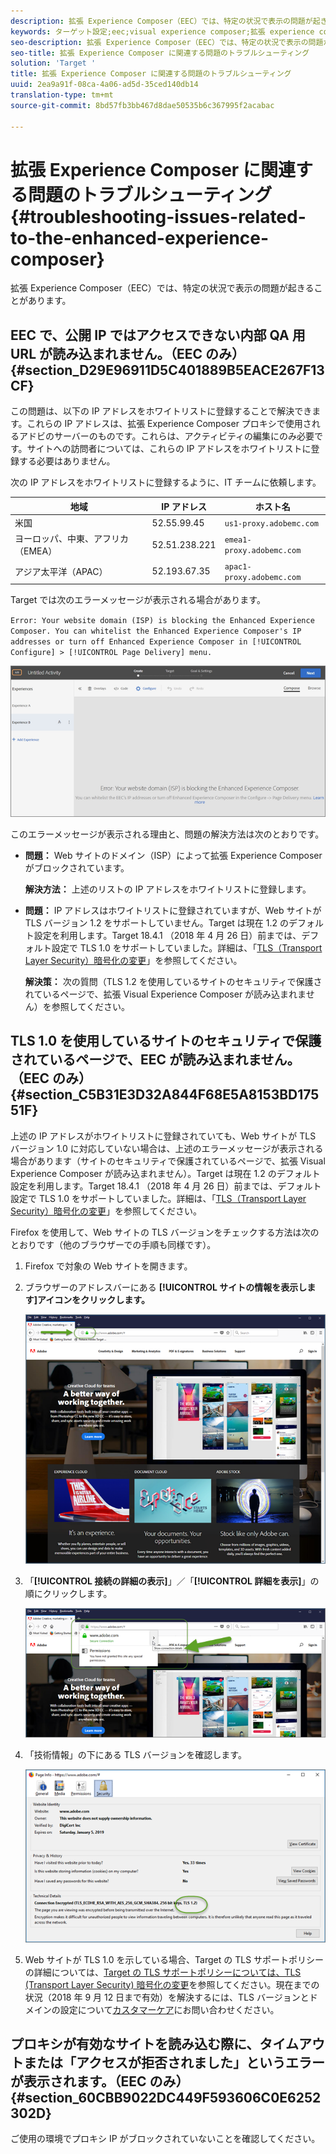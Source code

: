 ```yaml
---
description: 拡張 Experience Composer（EEC）では、特定の状況で表示の問題が起きることがあります。
keywords: ターゲット設定;eec;visual experience composer;拡張 experience composer のトラブルシューティング;トラブルシューティング
seo-description: 拡張 Experience Composer（EEC）では、特定の状況で表示の問題が起きることがあります。
seo-title: 拡張 Experience Composer に関連する問題のトラブルシューティング
solution: 'Target '
title: 拡張 Experience Composer に関連する問題のトラブルシューティング
uuid: 2ea9a91f-08ca-4a06-ad5d-35ced140db14
translation-type: tm+mt
source-git-commit: 8bd57fb3bb467d8dae50535b6c367995f2acabac

---
```



# 拡張 Experience Composer に関連する問題のトラブルシューティング{#troubleshooting-issues-related-to-the-enhanced-experience-composer}

拡張 Experience Composer（EEC）では、特定の状況で表示の問題が起きることがあります。

## EEC で、公開 IP ではアクセスできない内部 QA 用 URL が読み込まれません。（EEC のみ）{#section_D29E96911D5C401889B5EACE267F13CF}

この問題は、以下の IP アドレスをホワイトリストに登録することで解決できます。これらの IP アドレスは、拡張 Experience Composer プロキシで使用されるアドビのサーバーのものです。これらは、アクティビティの編集にのみ必要です。サイトへの訪問者については、これらの IP アドレスをホワイトリストに登録する必要はありません。

次の IP アドレスをホワイトリストに登録するように、IT チームに依頼します。

| 地域 | IP アドレス | ホスト名 |
|--- |--- |--- |
| 米国 | 52.55.99.45 | `us1-proxy.adobemc.com` |
| ヨーロッパ、中東、アフリカ（EMEA） | 52.51.238.221 | `emea1-proxy.adobemc.com` |
| アジア太平洋（APAC） | 52.193.67.35 | `apac1-proxy.adobemc.com` |

Target では次のエラーメッセージが表示される場合があります。

`Error: Your website domain (ISP) is blocking the Enhanced Experience Composer. You can whitelist the Enhanced Experience Composer's IP addresses or turn off Enhanced Experience Composer in [!UICONTROL Configure] > [!UICONTROL Page Delivery] menu.`

![](assets/EEC_error.png)

このエラーメッセージが表示される理由と、問題の解決方法は次のとおりです。

* **問題：** Web サイトのドメイン（ISP）によって拡張 Experience Composer がブロックされています。

   **解決方法：** 上述のリストの IP アドレスをホワイトリストに登録します。

* **問題：** IP アドレスはホワイトリストに登録されていますが、Web サイトが TLS バージョン 1.2 をサポートしていません。Target は現在 1.2 のデフォルト設定を利用します。Target 18.4.1 （2018 年 4 月 26 日）前までは、デフォルト設定で TLS 1.0 をサポートしていました。詳細は、「[TLS（Transport Layer Security）暗号化の変更](../../../c-implementing-target/c-considerations-before-you-implement-target/tls-transport-layer-security-encryption.md#concept_CC1001E9D3AE4BABAF90B8311B0A6451)」を参照してください。

   **解決策：** 次の質問（TLS 1.2 を使用しているサイトのセキュリティで保護されているページで、拡張 Visual Experience Composer が読み込まれません）を参照してください。

## TLS 1.0 を使用しているサイトのセキュリティで保護されているページで、EEC が読み込まれません。（EEC のみ）{#section_C5B31E3D32A844F68E5A8153BD17551F}

上述の IP アドレスがホワイトリストに登録されていても、Web サイトが TLS バージョン 1.0 に対応していない場合は、上述のエラーメッセージが表示される場合があります（サイトのセキュリティで保護されているページで、拡張 Visual Experience Composer が読み込まれません）。Target は現在 1.2 のデフォルト設定を利用します。Target 18.4.1 （2018 年 4 月 26 日）前までは、デフォルト設定で TLS 1.0 をサポートしていました。詳細は、「[TLS（Transport Layer Security）暗号化の変更](../../../c-implementing-target/c-considerations-before-you-implement-target/tls-transport-layer-security-encryption.md#concept_CC1001E9D3AE4BABAF90B8311B0A6451)」を参照してください。

Firefox を使用して、Web サイトの TLS バージョンをチェックする方法は次のとおりです（他のブラウザーでの手順も同様です）。

1. Firefox で対象の Web サイトを開きます。
1. ブラウザーのアドレスバーにある **[!UICONTROL サイトの情報を表示します]アイコンをクリックします。**

   ![](assets/firefox_more_info.png)

1. 「**[!UICONTROL 接続の詳細の表示]**」／「**[!UICONTROL 詳細を表示]**」の順にクリックします。

   ![](assets/firefox_more_info_2.png)

1. 「技術情報」の下にある TLS バージョンを確認します。

   ![](assets/firefox_more_info_3.png)

1. Web サイトが TLS 1.0 を示している場合、Target の TLS サポートポリシーの詳細については、[Target の TLS サポートポリシーについては、TLS (Transport Layer Security) 暗号化の変更](../../../c-implementing-target/c-considerations-before-you-implement-target/tls-transport-layer-security-encryption.md#concept_CC1001E9D3AE4BABAF90B8311B0A6451)を参照してください。現在までの状況（2018 年 9 月 12 日まで有効）を解決するには、TLS バージョンとドメインの設定について[カスタマーケア](../../../cmp-resources-and-contact-information.md#reference_ACA3391A00EF467B87930A450050077C)にお問い合わせください。

## プロキシが有効なサイトを読み込む際に、タイムアウトまたは「アクセスが拒否されました」というエラーが表示されます。（EEC のみ）{#section_60CBB9022DC449F593606C0E6252302D}

ご使用の環境でプロキシ IP がブロックされていないことを確認してください。
